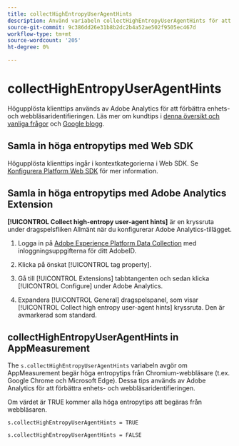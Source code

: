 ```yaml
---
title: collectHighEntropyUserAgentHints
description: Använd variabeln collectHighEntropyUserAgentHints för att avgöra om Adobe ska begära höga entropittips från Chromium-webbläsare (t.ex. Google Chrome och Microsoft Edge).
source-git-commit: 9c386dd26e31b8b2dc2b4a52ae502f9505ec467d
workflow-type: tm+mt
source-wordcount: '205'
ht-degree: 0%

---
```



# collectHighEntropyUserAgentHints

Högupplösta klienttips används av Adobe Analytics för att förbättra enhets- och webbläsaridentifieringen. Läs mer om kundtips i [denna översikt och vanliga frågor](/help/technotes/client-hints.md) och [Google blogg](https://web.dev/user-agent-client-hints/).

## Samla in höga entropytips med Web SDK

Högupplösta klienttips ingår i kontextkategorierna i Web SDK. Se [Konfigurera Platform Web SDK](https://experienceleague.adobe.com/docs/experience-platform/edge/fundamentals/configuring-the-sdk.html?lang=en) för mer information.

## Samla in höga entropytips med Adobe Analytics Extension

**[!UICONTROL Collect high-entropy user-agent hints]** är en kryssruta under dragspelsfliken Allmänt när du konfigurerar Adobe Analytics-tillägget.

1. Logga in på [Adobe Experience Platform Data Collection](https://experience.adobe.com/#/@adobepm/data-collection) med inloggningsuppgifterna för ditt AdobeID.

1. Klicka på önskat [!UICONTROL tag property].

1. Gå till [!UICONTROL Extensions] tabbtangenten och sedan klicka [!UICONTROL Configure] under Adobe Analytics.

1. Expandera [!UICONTROL General] dragspelspanel, som visar [!UICONTROL Collect high entropy user-agent hints] kryssruta. Den är avmarkerad som standard.

## collectHighEntropyUserAgentHints in AppMeasurement

The `s.collectHighEntropyUserAgentHints` variabeln avgör om AppMeasurement begär höga entropytips från Chromium-webbläsare (t.ex. Google Chrome och Microsoft Edge). Dessa tips används av Adobe Analytics för att förbättra enhets- och webbläsaridentifieringen.

Om värdet är TRUE kommer alla höga entropytips att begäras från webbläsaren.

`s.collectHighEntropyUserAgentHints = TRUE`

`s.collectHighEntropyUserAgentHints = FALSE`